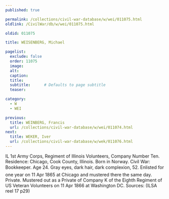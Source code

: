 ```yaml
---
published: true

permalink: /collections/civil-war-database/w/wei/011075.html
oldlink: /CivilWar/db/w/wei/011075.html

oldid: 011075

title: WEISENBERG, Michael

pagelist:
  exclude: false
  order: 11075
  image: 
  alt:
  caption:
  title:
  subtitle:      # Defaults to page subtitle
  teaser:

category: 
  - W 
  - WEI

previous:
  title: WEINBERG, Francis
  url: /collections/civil-war-database/w/wei/011074.html  
next:
  title: WEKER, Iver
  url: /collections/civil-war-database/w/wek/011076.html   
---
```

IL 1st Army Corps, Regiment of Illinois Volunteers, Company Number Ten. Residence: Chicago, Cook County, Illinois. Born in Norway. Civil War: Bookkeeper. Age 24. Gray eyes, dark hair, dark complexion, 5&#146;2&#148;. Enlisted for one year on 11 Apr 1865 at Chicago and mustered there the same day. Private. Mustered out as a Private of Company K of the Eighth Regiment of US Veteran Volunteers on 11 Apr 1866 at Washington DC. Sources: (ILSA reel 17 p29)